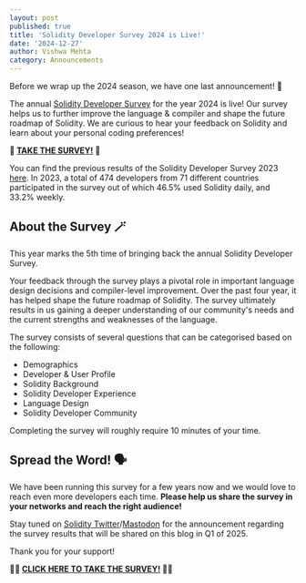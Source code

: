 ```yaml
---
layout: post
published: true
title: 'Solidity Developer Survey 2024 is Live!'
date: '2024-12-27'
author: Vishwa Mehta
category: Announcements
---
```


Before we wrap up the 2024 season, we have one last announcement! 🚀

The annual [Solidity Developer Survey](https://cryptpad.fr/form/#/2/form/view/9xjPVmdv8z0Cyyh1ejseMQ0igmx-TedH5CPST3PhRUk/) for the year 2024 is live! Our survey helps us to further improve the language & compiler and shape the future roadmap of Solidity. We are curious to hear your feedback on Solidity and learn about your personal coding preferences!

**📝 [TAKE THE SURVEY!](https://cryptpad.fr/form/#/2/form/view/9xjPVmdv8z0Cyyh1ejseMQ0igmx-TedH5CPST3PhRUk/) 📝**

You can find the previous results of the Solidity Developer Survey 2023 [here](https://soliditylang.org/blog/2024/04/03/solidity-developer-survey-2023-results/). In 2023, a total of 474 developers from 71 different countries participated in the survey out of which 46.5% used Solidity daily, and 33.2% weekly.

## About the Survey 🪄

This year marks the 5th time of bringing back the annual Solidity Developer Survey.

Your feedback through the survey plays a pivotal role in important language design decisions and compiler-level improvement. Over the past four year, it has helped shape the future roadmap of Solidity. The survey ultimately results in us gaining a deeper understanding of our community's needs and the current strengths and weaknesses of the language.

The survey consists of several questions that can be categorised based on the following:

- Demographics
- Developer & User Profile
- Solidity Background
- Solidity Developer Experience
- Language Design
- Solidity Developer Community

Completing the survey will roughly require 10 minutes of your time.

## Spread the Word! 🗣

We have been running this survey for a few years now and we would love to reach even more developers each time. **Please help us share the survey in your networks and reach the right audience!**

Stay tuned on [Solidity Twitter](https://twitter.com/solidity_lang)/[Mastodon](https://fosstodon.org/@solidity) for the announcement regarding the survey results that will be shared on this blog in Q1 of 2025.

Thank you for your support!

**🚀📝 [ CLICK HERE TO TAKE THE SURVEY!](https://cryptpad.fr/form/#/2/form/view/9xjPVmdv8z0Cyyh1ejseMQ0igmx-TedH5CPST3PhRUk/) 📝🚀**
